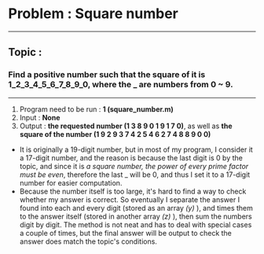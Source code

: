 # Problem : Square number
***
## Topic :
### Find a positive number such that the square of it is 1_2_3_4_5_6_7_8_9_0, where the _ are numbers from 0 ~ 9.
***
1. Program need to be run : __1 (square_number.m)__
2. Input : __None__
3. Output :  __the requested number (1  3  8  9  0  1  9  1  7  0)__, as well as 
             __the square of the number (1  9  2  9  3  7  4  2  5  4  6  2  7  4  8  8  9  0  0)__

* It is originally a 19-digit number, but in most of my program, I consider it a 17-digit number, and the reason is because the last digit is 0 by the topic, and since it is _a square number, the power of every prime factor must be even_, therefore the last _ will be 0, and thus I set it to a 17-digit number for easier computation.
* Because the number itself is too large, it's hard to find a way to check whether my answer is correct. So eventually I separate the answer I found into each and every digit (stored as an array _(y)_ ), and times them to the answer itself (stored in another array _(z)_ ), then sum the numbers digit by digit. The method is not neat and has to deal with special cases a couple of times, but the final answer will be output to check the answer does match the topic's conditions.
